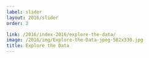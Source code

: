 ```yaml
---
label: slider
layout: 2016/slider
order: 2

link: /2016/index-2016/explore-the-data/
image: /2016/img/Explore-the-Data-jpeg-582x330.jpg
title: Explore the Data
---
```

